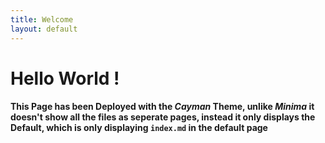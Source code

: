 ```yaml
---
title: Welcome
layout: default
---
```


# Hello World !
#### This Page has been Deployed with the *Cayman* Theme, unlike *Minima* it doesn't show all the files as seperate pages, instead it only displays the Default, which is only displaying `index.md` in the default page
